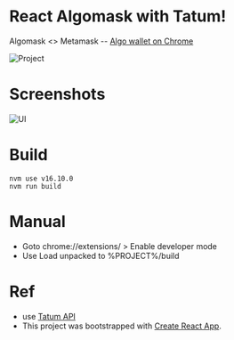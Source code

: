 # React Algomask with Tatum!

Algomask <> Metamask -- [Algo wallet on Chrome](https://gitcoin.co/issue/algorandfoundation/grow-algorand/122/100027180)

![Project](https://raw.githubusercontent.com/ubinix-warun/react-algomask/main/doc/images/landing_ext.png)

# Screenshots

![UI](https://raw.githubusercontent.com/ubinix-warun/react-algomask/main/doc/images/flow_ui.png)

# Build 

```
nvm use v16.10.0
nvm run build
```

# Manual 

* Goto chrome://extensions/ > Enable developer mode
* Use Load unpacked to %PROJECT%/build

# Ref

* use [Tatum API](https://tatum.io/apidoc.php#tag/Blockchain-Algorand-(ALGO))
* This project was bootstrapped with [Create React App](https://github.com/facebook/create-react-app).
